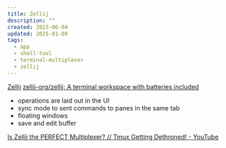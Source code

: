 ```yaml
---
title: Zellij
description: ""
created: 2023-06-04
updated: 2025-01-09
tags:
  - app
  - shell-tool
  - terminal-multiplexer
  - zellij
---
```


[Zellij](https://zellij.dev/)
[zellij-org/zellij: A terminal workspace with batteries included](https://github.com/zellij-org/zellij)

- operations are laid out in the UI
- sync mode to sent commands to panes in the same tab
- floating windows
- save and edit buffer

[Is Zellij the PERFECT Multiplexer? // Tmux Getting Dethroned! - YouTube](https://www.youtube.com/watch?v=BjfMWqy1hnw)

